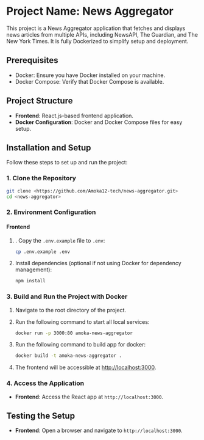 # Project Name: News Aggregator

This project is a News Aggregator application that fetches and displays news articles from multiple APIs, including NewsAPI, The Guardian, and The New York Times. It is fully Dockerized to simplify setup and deployment.

## Prerequisites

- Docker: Ensure you have Docker installed on your machine.
- Docker Compose: Verify that Docker Compose is available.

## Project Structure

- **Frontend**: React.js-based frontend application.
- **Docker Configuration**: Docker and Docker Compose files for easy setup.

## Installation and Setup

Follow these steps to set up and run the project:

### 1. Clone the Repository

```bash
git clone <https://github.com/Amoka12-tech/news-aggregator.git>
cd <news-aggregator>
```

### 2. Environment Configuration

#### Frontend

1. . Copy the `.env.example` file to `.env`:

   ```bash
   cp .env.example .env
   ```

2. Install dependencies (optional if not using Docker for dependency management):

   ```bash
   npm install
   ```

### 3. Build and Run the Project with Docker

1. Navigate to the root directory of the project.
2. Run the following command to start all local services:

    ```bash
    docker run -p 3000:80 amoka-news-aggregator
    ```
3. Run the following command to build app for docker:

   ```bash
   docker build -t amoka-news-aggregator .
   ```

3. The frontend will be accessible at [http://localhost:3000](http://localhost:3000).

### 4. Access the Application

- **Frontend**: Access the React app at `http://localhost:3000`.

## Testing the Setup

- **Frontend**: Open a browser and navigate to `http://localhost:3000`.

